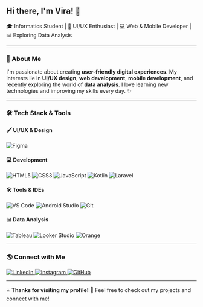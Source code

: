 ## Hi there, I'm **Vira**! 👋  
🎓 Informatics Student | 🎨 UI/UX Enthusiast | 💻 Web & Mobile Developer | 📊 Exploring Data Analysis

---

### 🚀 About Me
I'm passionate about creating **user-friendly digital experiences**. My interests lie in **UI/UX design**, **web development**, **mobile development**, and recently exploring the world of **data analysis**. I love learning new technologies and improving my skills every day. ✨

---

### 🛠 Tech Stack & Tools

#### 🖌 UI/UX & Design
![Figma](https://img.shields.io/badge/Figma-%23F24E1E.svg?style=for-the-badge&logo=figma&logoColor=white)

#### 💻 Development
![HTML5](https://img.shields.io/badge/HTML5-%23E34F26.svg?style=for-the-badge&logo=html5&logoColor=white)
![CSS3](https://img.shields.io/badge/CSS3-%231572B6.svg?style=for-the-badge&logo=css3&logoColor=white)
![JavaScript](https://img.shields.io/badge/JavaScript-%23F7DF1E.svg?style=for-the-badge&logo=javascript&logoColor=black)
![Kotlin](https://img.shields.io/badge/Kotlin-%230095D5.svg?style=for-the-badge&logo=kotlin&logoColor=white)
![Laravel](https://img.shields.io/badge/Laravel-%23FF2D20.svg?style=for-the-badge&logo=laravel&logoColor=white)

#### 🛠 Tools & IDEs
![VS Code](https://img.shields.io/badge/VS_Code-%23007ACC.svg?style=for-the-badge&logo=visual-studio-code&logoColor=white)
![Android Studio](https://img.shields.io/badge/Android_Studio-%2333CC5A.svg?style=for-the-badge&logo=android-studio&logoColor=white)
![Git](https://img.shields.io/badge/Git-%23F05032.svg?style=for-the-badge&logo=git&logoColor=white)

#### 📊 Data Analysis
![Tableau](https://img.shields.io/badge/Tableau-%23E97627.svg?style=for-the-badge&logo=tableau&logoColor=white)
![Looker Studio](https://img.shields.io/badge/Google_Looker_Studio-%230072C6.svg?style=for-the-badge&logo=google-analytics&logoColor=white)
![Orange](https://img.shields.io/badge/Orange-%23F7921C.svg?style=for-the-badge&logo=orange&logoColor=white)

---

### 🌎 Connect with Me
<p align="left">
  <a href="https://www.linkedin.com/in/virasare" target="_blank">
    <img src="https://img.shields.io/badge/LinkedIn-%230077B5.svg?style=for-the-badge&logo=linkedin&logoColor=white" alt="LinkedIn">
  </a>
  <a href="https://www.instagram.com/vira_sare" target="_blank">
    <img src="https://img.shields.io/badge/Instagram-%23E4405F.svg?style=for-the-badge&logo=instagram&logoColor=white" alt="Instagram">
  </a>
  <a href="https://github.com/virasare" target="_blank">
    <img src="https://img.shields.io/badge/GitHub-%23121011.svg?style=for-the-badge&logo=github&logoColor=white" alt="GitHub">
  </a>
</p>

---

⭐ **Thanks for visiting my profile!** 🚀 Feel free to check out my projects and connect with me!
